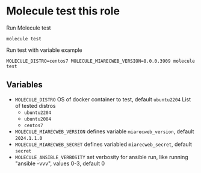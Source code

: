 # Molecule test this role

Run Molecule test
```
molecule test
```

Run test with variable example
```
MOLECULE_DISTRO=centos7 MOLECULE_MIARECWEB_VERSION=8.0.0.3909 molecule test
```

## Variables
 - `MOLECULE_DISTRO` OS of docker container to test, default `ubuntu2204`
    List of tested distros
    - `ubuntu2204`
    - `ubuntu2004`
    - `centos7`
 - `MOLECULE_MIARECWEB_VERSION` defines variable `miarecweb_version`, default `2024.1.1.0`
 - `MOLECULE_MIARECWEB_SECRET` defines variabled `miarecweb_secret`, default `secret`
 - `MOLECULE_ANSIBLE_VERBOSITY` set verbosity for ansible run, like running "ansible -vvv", values 0-3, default 0